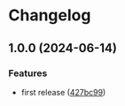 # Changelog

## 1.0.0 (2024-06-14)


### Features

* first release ([427bc99](https://github.com/prefapp/action-delete-pr-comments/commit/427bc99a86c3a364422537718c32d918be6e127e))
